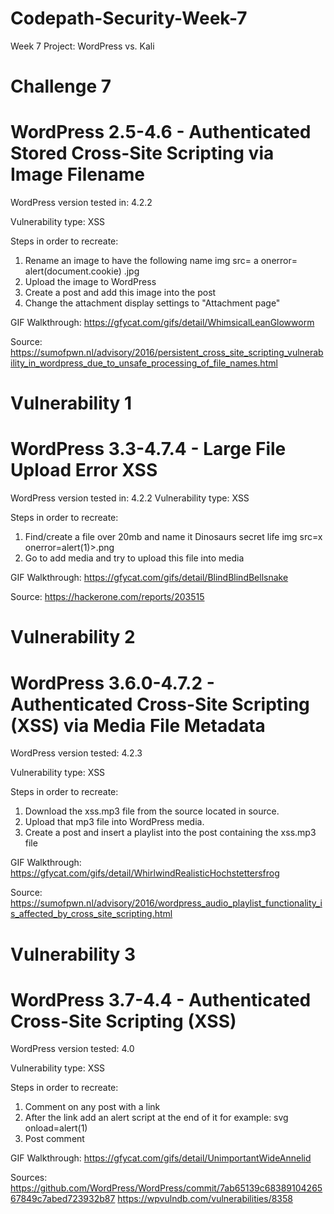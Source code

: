 # Codepath-Security-Week-7
Week 7 Project: WordPress vs. Kali

# Challenge 7
# WordPress 2.5-4.6 - Authenticated Stored Cross-Site Scripting via Image Filename

WordPress version tested in: 4.2.2

Vulnerability type: XSS

Steps in order to recreate:
1) Rename an image to have the following name img src= a onerror= alert(document.cookie) .jpg
2) Upload the image to WordPress
3) Create a post and add this image into the post
4) Change the attachment display settings to "Attachment page"

GIF Walkthrough:
https://gfycat.com/gifs/detail/WhimsicalLeanGlowworm

Source:
https://sumofpwn.nl/advisory/2016/persistent_cross_site_scripting_vulnerability_in_wordpress_due_to_unsafe_processing_of_file_names.html

# Vulnerability 1
# WordPress 3.3-4.7.4 - Large File Upload Error XSS

WordPress version tested in: 4.2.2
Vulnerability type: XSS

Steps in order to recreate:
1) Find/create a file over 20mb and name it Dinosaurs secret life img src=x onerror=alert(1)>.png
2) Go to add media and try to upload this file into media

GIF Walkthrough:
https://gfycat.com/gifs/detail/BlindBlindBellsnake

Source:
https://hackerone.com/reports/203515

# Vulnerability 2
# WordPress 3.6.0-4.7.2 - Authenticated Cross-Site Scripting (XSS) via Media File Metadata

WordPress version tested: 4.2.3

Vulnerability type: XSS

Steps in order to recreate:
1) Download the xss.mp3 file from the source located in source.
2) Upload that mp3 file into WordPress media.
3) Create a post and insert a playlist into the post containing the xss.mp3 file

GIF Walkthrough:
https://gfycat.com/gifs/detail/WhirlwindRealisticHochstettersfrog

Source: 
https://sumofpwn.nl/advisory/2016/wordpress_audio_playlist_functionality_is_affected_by_cross_site_scripting.html

# Vulnerability 3
# WordPress 3.7-4.4 - Authenticated Cross-Site Scripting (XSS)

WordPress version tested: 4.0

Vulnerability type: XSS

Steps in order to recreate:
1) Comment on any post with a link
2) After the link add an alert script at the end of it for example: svg onload=alert(1)
3) Post comment

GIF Walkthrough:
https://gfycat.com/gifs/detail/UnimportantWideAnnelid

Sources:
https://github.com/WordPress/WordPress/commit/7ab65139c6838910426567849c7abed723932b87
https://wpvulndb.com/vulnerabilities/8358




